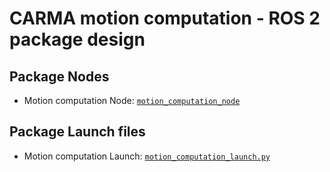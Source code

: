 # CARMA motion computation - ROS 2 package design

## Package Nodes

- Motion computation Node: [`motion_computation_node`][motion_computation_node_docs]

[motion_computation_node_docs]: motion_computation_node.md

## Package Launch files

- Motion computation Launch: [`motion_computation_launch.py`][motion_computation_launch_docs]

[motion_computation_launch_docs]: motion_computation_launch.md

